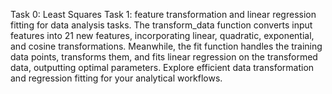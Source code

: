 Task 0: Least Squares
Task 1: feature transformation and linear regression fitting for data analysis tasks. The transform_data function converts input features into 21 new features, incorporating linear, quadratic, exponential, and cosine transformations. Meanwhile, the fit function handles the training data points, transforms them, and fits linear regression on the transformed data, outputting optimal parameters. Explore efficient data transformation and regression fitting for your analytical workflows.
